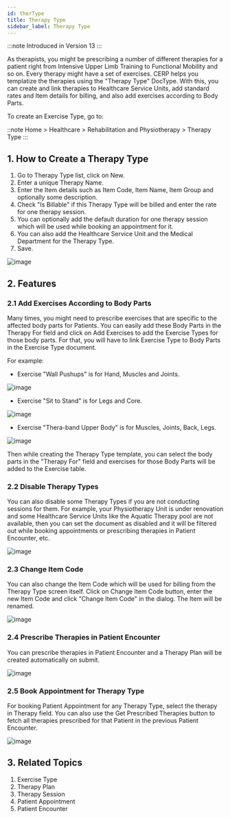 ```yaml
---
id: therType
title: Therapy Type
sidebar_label: Therapy Type
---
```


:::note
Introduced in Version 13
:::

As therapists, you might be prescribing a number of different therapies for a patient right from Intensive Upper Limb Training to Functional Mobility and so on. Every therapy might have a set of exercises. CERP helps you templatize the therapies using the "Therapy Type" DocType. With this, you can create and link therapies to Healthcare Service Units, add standard rates and Item details for billing, and also add exercises according to Body Parts.

To create an Exercise Type, go to:

::note
Home > Healthcare > Rehabilitation and Physiotherapy > Therapy Type
:::

## 1. How to Create a Therapy Type

1. Go to Therapy Type list, click on New.
1. Enter a unique Therapy Name.
1. Enter the Item details such as Item Code, Item Name, Item Group and optionally some description.
1. Check "Is Billable" if this Therapy Type will be billed and enter the rate for one therapy session.
1. You can optionally add the default duration for one therapy session which will be used while booking an appointment for it.
1. You can also add the Healthcare Service Unit and the Medical Department for the Therapy Type.
1. Save.

![image](images/image.jpg)

## 2. Features

### 2.1 Add Exercises According to Body Parts

Many times, you might need to prescribe exercises that are specific to the affected body parts for Patients. You can easily add these Body Parts in the Therapy For field and click on Add Exercises to add the Exercise Types for those body parts. For that, you will have to link Exercise Type to Body Parts in the Exercise Type document.

For example:

- Exercise "Wall Pushups" is for Hand, Muscles and Joints.

![image](images/image.jpg)

- Exercise "Sit to Stand" is for Legs and Core.

![image](images/image.jpg)

- Exercise "Thera-band Upper Body" is for Muscles, Joints, Back, Legs.

![image](images/image.jpg)

Then while creating the Therapy Type template, you can select the body parts in the "Therapy For" field and exercises for those Body Parts will be added to the Exercise table.

### 2.2 Disable Therapy Types

You can also disable some Therapy Types if you are not conducting sessions for them. For example, your Physiotherapy Unit is under renovation and some Healthcare Service Units like the Aquatic Therapy pool are not available, then you can set the document as disabled and it will be filtered out while booking appointments or prescribing therapies in Patient Encounter, etc.

![image](images/image.jpg)

### 2.3 Change Item Code

You can also change the Item Code which will be used for billing from the Therapy Type screen itself. Click on Change Item Code button, enter the new Item Code and click "Change Item Code" in the dialog. The Item will be renamed.

![image](images/image.jpg)

### 2.4 Prescribe Therapies in Patient Encounter

You can prescribe therapies in Patient Encounter and a Therapy Plan will be created automatically on submit.

![image](images/image.jpg)

### 2.5 Book Appointment for Therapy Type

For booking Patient Appointment for any Therapy Type, select the therapy in Therapy field. You can also use the Get Prescribed Therapies button to fetch all therapies prescribed for that Patient in the previous Patient Encounter.

![image](images/image.jpg)

## 3. Related Topics

1. Exercise Type
1. Therapy Plan
1. Therapy Session
1. Patient Appointment
1. Patient Encounter
